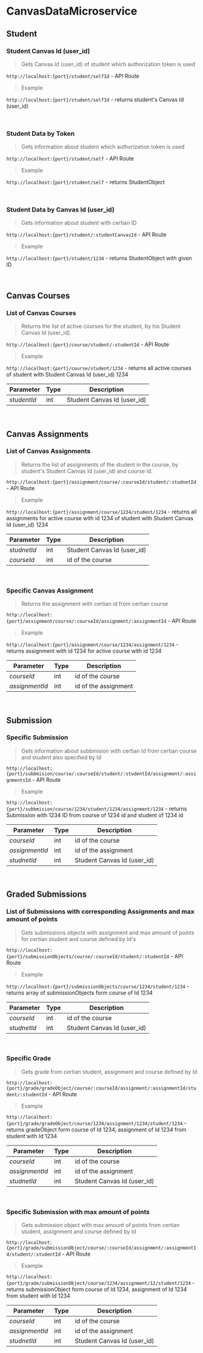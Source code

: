 # CanvasDataMicroservice

## Student
### Student Canvas Id (user_id)
>Gets Canvas Id (user_id) of student which authorization token is used

`http://localhost:{port}/student/selfId` - API Route


>Example

`http://localhost:{port}/student/selfId` - returns student's Canvas Id (user_id)

<br>

### Student Data by Token
>Gets information about student which authorization token is used

`http://localhost:{port}/student/self` - API Route


>Example

`http://localhost:{port}/student/self` - returns StudentObject

<br>

### Student Data by Canvas Id (user_id)
>Gets information about student with certian ID

`http://localhost:{port}/student/:studentCanvasId` - API Route

>Example

`http://localhost:{port}/student/1234` - returns StudentObject with given ID

<br>

## Canvas Courses
### List of Canvas Courses
> Returns the list of active courses for the student, by his Student Canvas Id (user_id).

`http://localhost:{port}/course/student/:studentId` - API Route

>Example

`http://localhost:{port}/course/student/1234` - returns all active courses of student with Student Canvas Id (user_id) 1234

| Parameter | Type | Description |
| ------------ | ------------ | ------------ |
| *studentId*  | int | Student Canvas Id (user_id) |

<!--
<br>

### Specific Canvas Course
> Returns the courses with the given course id for the student, by his Student Canvas Id (user_id).

`http://localhost:{port}/student/:studentCanvasId/courses/:courseId` - API Route

>Example

`http://localhost:{port}/student/1234/courses/1234` - returns active course with id 1234 of a student with Student Canvas Id (user_id) 1234

| Parameter | Type | Description |
| ------------ | ------------ | ------------ |
| *studentCanvasId*  | int | Student Canvas Id (user_id) |
| *courseId*  | int | id of the course | -->

<br>

## Canvas Assignments
### List of Canvas Assignments
> Returns the list of assignments of the student in the course, by student's Student Canvas Id (user_id) and course id.

`http://localhost:{port}/assignment/course/:courseId/student/:studnetId` - API Route

>Example

`http://localhost:{port}/assignment/course/1234/student/1234` - returns all assignments for active course with id 1234 of student with Student Canvas Id (user_id) 1234

| Parameter | Type | Description |
| ------------ | ------------ | ------------ |
| *studnetId*  | int | Student Canvas Id (user_id) |
| *courseId*  | int | id of the course |

<br>

### Specific Canvas Assignment
> Returns the assignment with certian id from certian course 

`http://localhost:{port}/assignment/course/:courseId/assignment/:assignmentId` - API Route

>Example

`http://localhost:{port}/assignment/course/1234/assignment/1234` - returns assignment with id 1234 for active course with id 1234 


| Parameter | Type | Description |
| ------------ | ------------ | ------------ |
| *courseId*  | int | id of the course |
| *assignmentId*  | int | id of the assignment |

<br>

## Submission
### Specific Submission
>Gets information about subbmision with certian Id from certian course and student also specified by Id

`http://localhost:{port}/subbmision/course/:courseId/student/:studentId/assignment/:assignmentsId` - API Route

>Example

`http://localhost:{port}/subbmision/course/1234/student/1234/assignment/1234` - returns Submission with 1234 ID from course of 1234 id and student of 1234 id 

| Parameter | Type | Description |
| ------------ | ------------ | ------------ |
| *courseId*  | int | id of the course |
| *assignmentId*  | int | id of the assignment |
| *studnetId*  | int | Student Canvas Id (user_id) |

<br>

## Graded Submissions
### List of Submissions with corresponding Assignments and max amount of points

>Gets submissions objects with assignment and max amount of points for certian student and course defined by Id's

`http://localhost:{port}/submissionObjects/course/:courseId/student/:studentId` - API Route

>Example

`http://localhost:{port}/submissionObjects/course/1234/student/1234` - returns array of submissionObjects form course of Id 1234

| Parameter | Type | Description |
| ------------ | ------------ | ------------ |
| *courseId*  | int | id of the course |
| *studnetId*  | int | Student Canvas Id (user_id) |

<br>

### Specific Grade

>Gets grade from certian student, assignment and course defined by Id

`http://localhost:{port}/grade/gradeObject/course/:courseId/assignment/:assignmentId/student/:studentId` - API Route

>Example

`http://localhost:{port}/grade/gradeObject/course/1234/assignment/1234/student/1234` - returns gradeObject form course of Id 1234, assignment of Id 1234 from student with Id 1234

| Parameter | Type | Description |
| ------------ | ------------ | ------------ |
| *courseId*  | int | id of the course |
| *assignmentId*  | int | id of the assignment |
| *studnetId*  | int | Student Canvas Id (user_id) |

<br>

### Specific Submission with max amount of points

>Gets submission object with max amount of points from certian student, assignment and course defined by Id

`http://localhost:{port}/grade/submissionObject/course/:courseId/assignment/:assignmentId/student/:studentId` - API Route

>Example

`http://localhost:{port}/grade/submissionObject/course/1234/assignment/12/student/1234` - returns submissionObject form course of Id 1234, assignment of Id 1234 from student with Id 1234

| Parameter | Type | Description |
| ------------ | ------------ | ------------ |
| *courseId*  | int | id of the course |
| *assignmentId*  | int | id of the assignment |
| *studnetId*  | int | Student Canvas Id (user_id) |